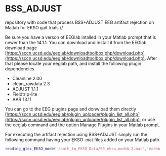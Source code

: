 # BSS_ADJUST

repository with code that process BSS+ADJUST EEG artifact rejection on Matlab for EKSO gait trials //

Be sure you have a verson of EEGlab intalled in your Matlab prompt that is newer than the 14.1.1. You can download and install it from the EEGlab download page [https://sccn.ucsd.edu/eeglab/downloadtoolbox.php/download.php](https://sccn.ucsd.edu/eeglab/downloadtoolbox.php/download.php). After that please locate your eeglab path, and install the following plugin dependencies.

- Cleanline 2.00
- clean_rawdata 2.3
- ADJUST 1.1.1
- Fieldtrip-lite
- AAR 13.11

You can go to the EEG plugins page and donwload them directly [https://sccn.ucsd.edu/eeglab/plugin_uploader/plugin_list_all.php](https://sccn.ucsd.edu/eeglab/plugin_uploader/plugin_list_all.php), or use the eeglab command and the option Manage Plugins in your Matlab prompt. 

For executing the artifact rejection using BSS+ADJUST simply run the following command having your EKSO .mat files added on your Matlab path.

```matlab
reading_gtec_EKSO_mode('/path_to_EKSO_Data/S9_ekso_modeA_2.mat','modeA_2')
```
